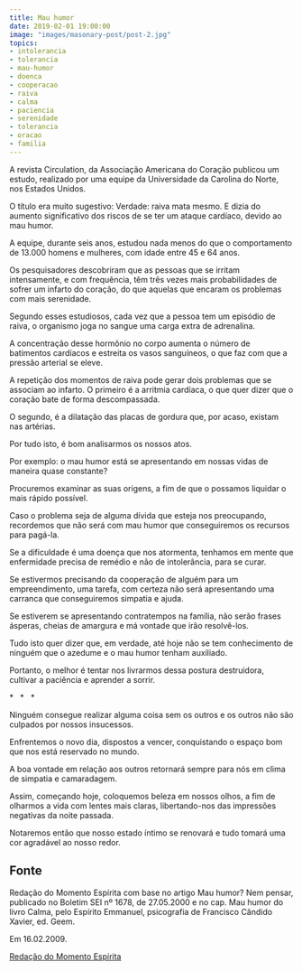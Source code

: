 ```yaml
---
title: Mau humor
date: 2019-02-01 19:00:00
image: "images/masonary-post/post-2.jpg"
topics: 
- intolerancia
- tolerancia
- mau-humor
- doenca
- cooperacao
- raiva
- calma
- paciencia
- serenidade
- tolerancia
- oracao
- familia
---
```



A revista Circulation, da Associação Americana do Coração publicou um estudo,
realizado por uma equipe da Universidade da Carolina do Norte, nos Estados
Unidos.

O título era muito sugestivo: Verdade: raiva mata mesmo. E dizia do aumento
significativo dos riscos de se ter um ataque cardíaco, devido ao mau humor.

A equipe, durante seis anos, estudou nada menos do que o comportamento de
13.000 homens e mulheres, com idade entre 45 e 64 anos.

Os pesquisadores descobriram que as pessoas que se irritam intensamente, e com
frequência, têm três vezes mais probabilidades de sofrer um infarto do coração,
do que aquelas que encaram os problemas com mais serenidade.

Segundo esses estudiosos, cada vez que a pessoa tem um episódio de raiva, o
organismo joga no sangue uma carga extra de adrenalina.

A concentração desse hormônio no corpo aumenta o número de batimentos cardíacos
e estreita os vasos sanguíneos, o que faz com que a pressão arterial se eleve.

A repetição dos momentos de raiva pode gerar dois problemas que se associam ao
infarto. O primeiro é a arritmia cardíaca, o que quer dizer que o coração bate
de forma descompassada.

O segundo, é a dilatação das placas de gordura que, por acaso, existam nas
artérias.

Por tudo isto, é bom analisarmos os nossos atos.

Por exemplo: o mau humor está se apresentando em nossas vidas de maneira quase
constante?

Procuremos examinar as suas origens, a fim de que o possamos liquidar o mais
rápido possível.

Caso o problema seja de alguma dívida que esteja nos preocupando, recordemos
que não será com mau humor que conseguiremos os recursos para pagá-la.

Se a dificuldade é uma doença que nos atormenta, tenhamos em mente que
enfermidade precisa de remédio e não de intolerância, para se curar.

Se estivermos precisando da cooperação de alguém para um empreendimento, uma
tarefa, com certeza não será apresentando uma carranca que conseguiremos
simpatia e ajuda.

Se estiverem se apresentando contratempos na família, não serão frases ásperas,
cheias de amargura e má vontade que irão resolvê-los.

Tudo isto quer dizer que, em verdade, até hoje não se tem conhecimento de
ninguém que o azedume e o mau humor tenham auxiliado.

Portanto, o melhor é tentar nos livrarmos dessa postura destruidora, cultivar a
paciência e aprender a sorrir.

*   *   *

Ninguém consegue realizar alguma coisa sem os outros e os outros não são
culpados por nossos insucessos.

Enfrentemos o novo dia, dispostos a vencer, conquistando o espaço bom que nos
está reservado no mundo.

A boa vontade em relação aos outros retornará sempre para nós em clima de
simpatia e camaradagem.

Assim, começando hoje, coloquemos beleza em nossos olhos, a fim de olharmos a
vida com lentes mais claras, libertando-nos das impressões negativas da noite
passada.

Notaremos então que nosso estado íntimo se renovará e tudo tomará uma cor
agradável ao nosso redor.

## Fonte
Redação do Momento Espírita com base no artigo Mau humor? Nem pensar,
publicado no Boletim SEI nº 1678, de 27.05.2000 e no cap. Mau humor
do livro Calma, pelo Espírito Emmanuel, psicografia de
Francisco Cândido Xavier, ed. Geem.

Em 16.02.2009.

[Redação do Momento Espírita](http://www.momento.com.br/pt/ler_texto.php?id=2115)
